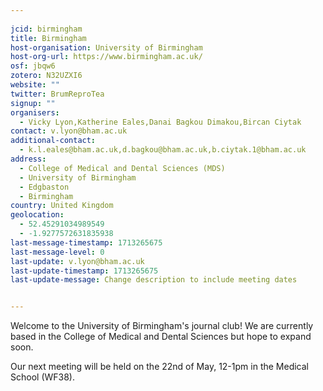 ```yaml
---
    
jcid: birmingham
title: Birmingham
host-organisation: University of Birmingham
host-org-url: https://www.birmingham.ac.uk/
osf: jbqw6
zotero: N32UZXI6
website: ""
twitter: BrumReproTea
signup: ""
organisers:
  - Vicky Lyon,Katherine Eales,Danai Bagkou Dimakou,Bircan Ciytak
contact: v.lyon@bham.ac.uk
additional-contact:
  - k.l.eales@bham.ac.uk,d.bagkou@bham.ac.uk,b.ciytak.1@bham.ac.uk
address:
  - College of Medical and Dental Sciences (MDS)
  - University of Birmingham
  - Edgbaston
  - Birmingham
country: United Kingdom
geolocation:
  - 52.45291034989549
  - -1.9277572631835938
last-message-timestamp: 1713265675
last-message-level: 0
last-update: v.lyon@bham.ac.uk
last-update-timestamp: 1713265675
last-update-message: Change description to include meeting dates


---
```


Welcome to the University of Birmingham's journal club! We are currently based in the College of Medical and Dental Sciences but hope to expand soon. 

Our next meeting will be held on the 22nd of May, 12-1pm in the Medical School (WF38).
